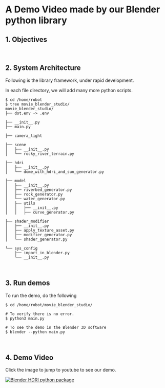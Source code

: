 # A Demo Video made by our Blender python library

## 1. Objectives

&nbsp;
## 2. System Architecture

Following is the library framework, under rapid development. 

In each file directory, we will add many more python scripts. 

~~~
$ cd /home/robot
$ tree movie_blender_studio/
movie_blender_studio/
├── dot.env -> .env

├── __init__.py
├── main.py

├── camera_light

├── scene
│   ├── __init__.py
│   └── rocky_river_terrain.py

├── hdri
│   ├── __init__.py
│   └── dome_with_hdri_and_sun_generator.py

├── model
│   ├── __init__.py
│   ├── riverbed_generator.py
│   ├── rock_generator.py
│   └── water_generator.py
│   ├── utils
│   │   ├── __init__.py
│   │   ├── curve_generator.py

├── shader_modifier
│   ├── __init__.py
│   ├── apply_texture_asset.py
│   ├── modifier_generator.py
│   └── shader_generator.py

└── sys_config
    ├── import_in_blender.py
    └── __init__.py
~~~


&nbsp;
## 3. Run demos

To run the demo, do the following

~~~
$ cd /home/robot/movie_blender_studio/

# To verify there is no error.
$ python3 main.py

# To see the demo in the Blender 3D software
$ blender --python main.py
~~~

&nbsp;
## 4. Demo Video

Click the image to jump to youtube to see our demo.

[![Blender HDRI python package](https://img.youtube.com/vi/MhH08Um4Nd4/hqdefault.jpg)](https://www.youtube.com/watch?v=MhH08Um4Nd4)

